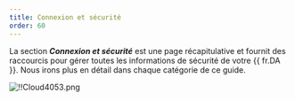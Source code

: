 ```yaml
---
title: Connexion et sécurité
order: 60
---
```

La section ***Connexion et sécurité*** est une page récapitulative et fournit des raccourcis pour gérer toutes les informations de sécurité de votre {{ fr.DA }}. Nous irons plus en détail dans chaque catégorie de ce guide.  

![!!Cloud4053.png](https://webdevolutions.azureedge.net/docs/fr/cloud/Cloud4053.png) 